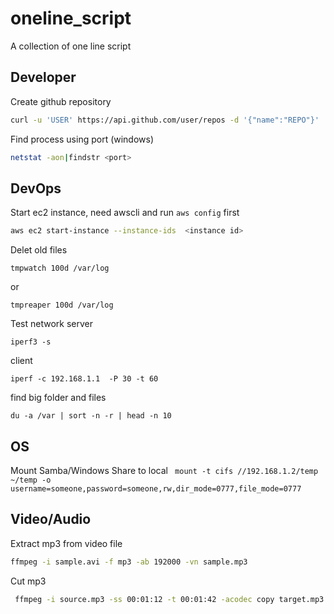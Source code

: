 # oneline_script
A collection of one line script

## Developer
Create github repository

```bash
curl -u 'USER' https://api.github.com/user/repos -d '{"name":"REPO"}'
```

Find process using port (windows)
```bash
netstat -aon|findstr <port>
```

## DevOps
Start ec2 instance, need awscli and run `aws config` first

```bash
aws ec2 start-instance --instance-ids  <instance id>
```

Delet old files
```
tmpwatch 100d /var/log
```
or 
```
tmpreaper 100d /var/log
```

Test network
server 
```
iperf3 -s
```

client 
```
iperf -c 192.168.1.1  -P 30 -t 60
```

find big folder and files
```
du -a /var | sort -n -r | head -n 10
```

## OS
Mount Samba/Windows Share to local
``` mount -t cifs //192.168.1.2/temp ~/temp -o username=someone,password=someone,rw,dir_mode=0777,file_mode=0777```


## Video/Audio
Extract mp3 from video file

```bash
ffmpeg -i sample.avi -f mp3 -ab 192000 -vn sample.mp3
```

Cut mp3 
```bash
 ffmpeg -i source.mp3 -ss 00:01:12 -t 00:01:42 -acodec copy target.mp3
```
